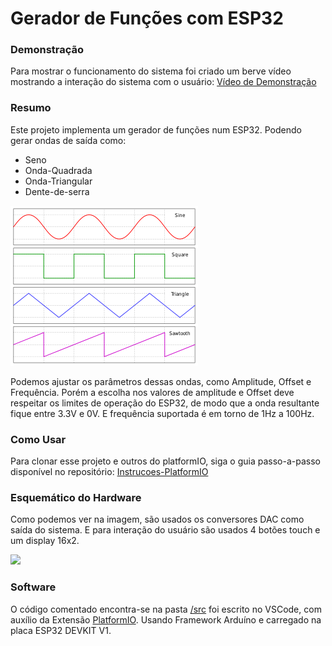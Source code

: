 # Gerador de Funções com ESP32

### Demonstração

Para mostrar o funcionamento do sistema foi criado um berve vídeo mostrando a interação do sistema com o usuário: [Vídeo de Demonstração](https://www.youtube.com/watch?v=BvxLr3R67Lg "Gerador de Funções com ESP32")

### Resumo

Este projeto implementa um gerador de funções num ESP32. Podendo gerar ondas de saída como: 
 * Seno
 * Onda-Quadrada
 * Onda-Triangular
 * Dente-de-serra

![](Imagens/Waveforms.png)

Podemos ajustar os parâmetros dessas ondas, como Amplitude, Offset e Frequência. Porém a escolha nos valores de amplitude e Offset deve respeitar os limites
de operação do ESP32, de modo que a onda resultante fique entre 3.3V e 0V. E frequência suportada é em torno de 1Hz a 100Hz. 

### Como Usar

Para clonar esse projeto e outros do platformIO, siga o guia passo-a-passo disponível no repositório: [Instrucoes-PlatformIO](https://github.com/Zebio/Instrucoes-PlatformIO)

### Esquemático do Hardware 

Como podemos ver na imagem, são usados os conversores DAC como saída do sistema. E para interação do usuário são usados 4 botões touch e um display 16x2.

![](Imagens/Esquemático.png)

### Software

O código comentado encontra-se na pasta [/src](https://github.com/Zebio/ESP32_Projeto04-Gerador-de-Funcoes/tree/main/src) foi escrito no VSCode, com auxílio da Extensão [PlatformIO](https://docs.platformio.org/en/latest/integration/ide/vscode.html). Usando Framework Arduíno e carregado na placa ESP32 DEVKIT V1.



